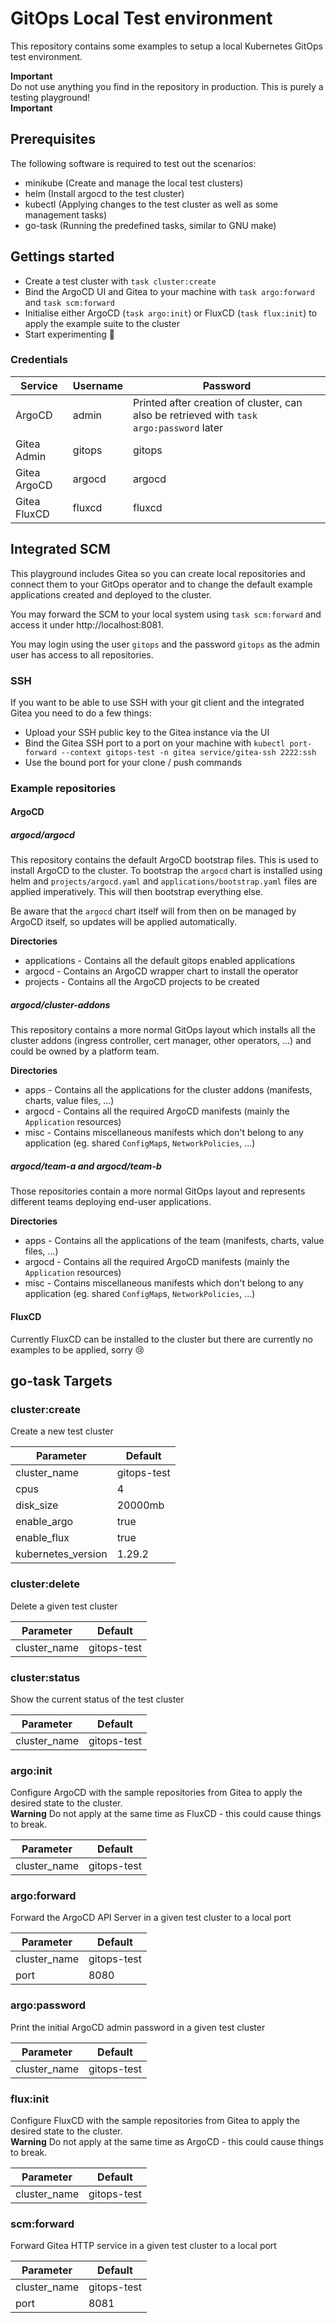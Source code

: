 # GitOps Local Test environment

This repository contains some examples to setup a local Kubernetes GitOps test environment.

**Important**  
Do not use anything you find in the repository in production. This is purely a testing playground!  
**Important**

## Prerequisites

The following software is required to test out the scenarios:

* minikube (Create and manage the local test clusters)
* helm (Install argocd to the test cluster)
* kubectl (Applying changes to the test cluster as well as some management tasks)
* go-task (Running the predefined tasks, similar to GNU make)

## Gettings started

* Create a test cluster with `task cluster:create`
* Bind the ArgoCD UI and Gitea to your machine with `task argo:forward` and `task scm:forward`
* Initialise either ArgoCD (`task argo:init`) or FluxCD (`task flux:init`) to apply the example suite to the cluster
* Start experimenting 🎉

### Credentials

|Service|Username|Password|
|--|--|--|
|ArgoCD|admin|Printed after creation of cluster, can also be retrieved with `task argo:password` later|
|Gitea Admin|gitops|gitops|
|Gitea ArgoCD|argocd|argocd|
|Gitea FluxCD|fluxcd|fluxcd|

## Integrated SCM

This playground includes Gitea so you can create local repositories and connect them to your GitOps operator
and to change the default example applications created and deployed to the cluster.

You may forward the SCM to your local system using `task scm:forward` and access it under http://localhost:8081.

You may login using the user `gitops` and the password `gitops` as the admin user has access to all repositories.

### SSH

If you want to be able to use SSH with your git client and the integrated Gitea you need to do a few things:

* Upload your SSH public key to the Gitea instance via the UI
* Bind the Gitea SSH port to a port on your machine with `kubectl port-forward --context gitops-test -n gitea service/gitea-ssh 2222:ssh`
* Use the bound port for your clone / push commands

### Example repositories

#### ArgoCD

##### argocd/argocd

This repository contains the default ArgoCD bootstrap files.
This is used to install ArgoCD to the cluster.
To bootstrap the `argocd` chart is installed using helm and `projects/argocd.yaml` and `applications/bootstrap.yaml` files
are applied imperatively. This will then bootstrap everything else.

Be aware that the `argocd` chart itself will from then on be managed by ArgoCD itself, so updates will be applied automatically.

**Directories**

* applications - Contains all the default gitops enabled applications
* argocd - Contains an ArgoCD wrapper chart to install the operator
* projects - Contains all the ArgoCD projects to be created

##### argocd/cluster-addons

This repository contains a more normal GitOps layout which installs all the cluster addons (ingress controller, cert manager, 
other operators, ...) and could be owned by a platform team.

**Directories**

* apps - Contains all the applications for the cluster addons (manifests, charts, value files, ...)
* argocd - Contains all the required ArgoCD manifests (mainly the `Application` resources)
* misc - Contains miscellaneous manifests which don't belong to any application (eg. shared `ConfigMap`s, `NetworkPolicies`, ...)

##### argocd/team-a and argocd/team-b

Those repositories contain a more normal GitOps layout and represents different teams deploying end-user applications.

**Directories**

* apps - Contains all the applications of the team (manifests, charts, value files, ...)
* argocd - Contains all the required ArgoCD manifests (mainly the `Application` resources)
* misc - Contains miscellaneous manifests which don't belong to any application (eg. shared `ConfigMap`s, `NetworkPolicies`, ...)

#### FluxCD

Currently FluxCD can be installed to the cluster but there are currently no examples to be applied, sorry 😢

## go-task Targets

### cluster:create

Create a new test cluster

|Parameter|Default|
|--|--|
|cluster_name|gitops-test|
|cpus|4|
|disk_size|20000mb|
|enable_argo|true|
|enable_flux|true|
|kubernetes_version|1.29.2|

### cluster:delete

Delete a given test cluster

|Parameter|Default|
|--|--|
|cluster_name|gitops-test|

### cluster:status

Show the current status of the test cluster

|Parameter|Default|
|--|--|
|cluster_name|gitops-test|

### argo:init

Configure ArgoCD with the sample repositories from Gitea to apply the desired state to the cluster.  
**Warning** Do not apply at the same time as FluxCD - this could cause things to break.

|Parameter|Default|
|--|--|
|cluster_name|gitops-test|

### argo:forward

Forward the ArgoCD API Server in a given test cluster to a local port

|Parameter|Default|
|--|--|
|cluster_name|gitops-test|
|port|8080|

### argo:password

Print the initial ArgoCD admin password in a given test cluster

|Parameter|Default|
|--|--|
|cluster_name|gitops-test|

### flux:init

Configure FluxCD with the sample repositories from Gitea to apply the desired state to the cluster.  
**Warning** Do not apply at the same time as ArgoCD - this could cause things to break.

|Parameter|Default|
|--|--|
|cluster_name|gitops-test|

### scm:forward

Forward Gitea HTTP service in a given test cluster to a local port

|Parameter|Default|
|--|--|
|cluster_name|gitops-test|
|port|8081|
